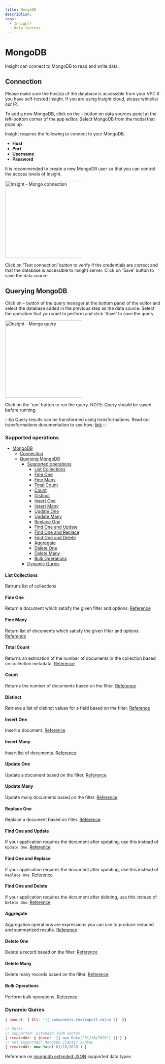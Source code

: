 ```yaml
---
title: MongoDB
description: 
tags:
  - Insight²
  - Data Sources
---
```


# MongoDB

Insight can connect to MongoDB to read and write data.

## Connection

Please make sure the host/ip of the database is accessible from your VPC if you have self-hosted Insight. If you are using Insight cloud, please whitelist our IP.

To add a new MongoDB, click on the `+` button on data sources panel at the left-bottom corner of the app editor. Select MongoDB from the modal that pops up.

Insight requires the following to connect to your MongoDB.

- **Host**
- **Port**
- **Username**
- **Password**

It is recommended to create a new MongoDB user so that you can control the access levels of Insight.

<img src="/_images/insight2/datasource-reference/mo-connect.png" alt="Insight - Mongo connection" height="250"/>

Click on 'Test connection' button to verify if the credentials are correct and that the database is accessible to Insight server. Click on 'Save' button to save the data source.

## Querying MongoDB

Click on `+` button of the query manager at the bottom panel of the editor and select the database added in the previous step as the data source. Select the operation that you want to perform and click 'Save' to save the query.

<img src="/_images/insight2/datasource-reference/mo-query.png" alt="Insight - Mongo query" height="250"/>

Click on the 'run' button to run the query. NOTE: Query should be saved before running.

:::tip
Query results can be transformed using transformations. Read our transformations documentation to see how: [link](/docs/tutorial/transformations)
:::

### Supported operations
- [MongoDB](#mongodb)
	- [Connection](#connection)
	- [Querying MongoDB](#querying-mongodb)
		- [Supported operations](#supported-operations)
			- [List Collections](#list-collections)
			- [Fine One](#fine-one)
			- [Fine Many](#fine-many)
			- [Total Count](#total-count)
			- [Count](#count)
			- [Distinct](#distinct)
			- [Insert One](#insert-one)
			- [Insert Many](#insert-many)
			- [Update One](#update-one)
			- [Update Many](#update-many)
			- [Replace One](#replace-one)
			- [Find One and Update](#find-one-and-update)
			- [Find One and Replace](#find-one-and-replace)
			- [Find One and Delete](#find-one-and-delete)
			- [Aggregate](#aggregate)
			- [Delete One](#delete-one)
			- [Delete Many](#delete-many)
			- [Bulk Operations](#bulk-operations)
		- [Dynamic Quries](#dynamic-quries)
#### List Collections
Retruns list of collections
#### Fine One
Return a document which satisfy the given filter and options. [Reference](https://docs.mongodb.com/drivers/node/v4.0/usage-examples/findOne)
#### Fine Many
Return list of documents which satisfy the given filter and options. [Reference](https://docs.mongodb.com/drivers/node/v4.0/usage-examples/find/)
#### Total Count
Returns an estimation of the number of documents in the collection based on collection metadata. [Reference](https://mongodb.github.io/node-mongodb-native/4.0/classes/collection.html#estimateddocumentcount)
#### Count
Returns the number of documents based on the filter. [Reference](https://mongodb.github.io/node-mongodb-native/4.0/classes/collection.html#countdocuments)
#### Distinct
Retrieve a list of distinct values for a field based on the filter. [Reference](https://docs.mongodb.com/drivers/node/v4.0/usage-examples/distinct/)
#### Insert One
Insert a document. [Reference](https://docs.mongodb.com/drivers/node/v4.0/usage-examples/insertOne/)
#### Insert Many
Insert list of documents. [Reference](https://docs.mongodb.com/drivers/node/v4.0/usage-examples/insertMany/)
#### Update One
Update a document based on the filter. [Reference](https://docs.mongodb.com/drivers/node/v4.0/usage-examples/updateOne/)
#### Update Many
Update many documents based on the filter. [Reference](https://docs.mongodb.com/drivers/node/v4.0/usage-examples/updateMany/)
#### Replace One
Replace a document based on filter. [Reference](https://docs.mongodb.com/drivers/node/v4.0/usage-examples/replaceOne/)
#### Find One and Update
If your application requires the document after updating, use this instead of `Update One`. [Reference](https://mongodb.github.io/node-mongodb-native/4.0/classes/collection.html#findoneandupdate)
#### Find One and Replace
If your application requires the document after updating, use this instead of `Replace One`. [Reference](https://mongodb.github.io/node-mongodb-native/4.0/classes/collection.html#findoneandreplace)
#### Find One and Delete
If your application requires the document after deleting, use this instead of `Delete One`. [Reference](https://mongodb.github.io/node-mongodb-native/4.0/classes/collection.html#findoneanddelete)
#### Aggregate
Aggregation operations are expressions you can use to produce reduced and summarized results. [Reference](https://docs.mongodb.com/drivers/node/v4.0/fundamentals/aggregation/)
#### Delete One
Delete a record based on the filter. [Reference](https://docs.mongodb.com/drivers/node/v4.0/usage-examples/deleteOne/)
#### Delete Many
Delete many records based on the filter. [Reference](https://docs.mongodb.com/drivers/node/v4.0/usage-examples/deleteMany/)
#### Bulk Operations
Perform bulk operations. [Reference](https://docs.mongodb.com/drivers/node/v4.0/usage-examples/bulkWrite/)

### Dynamic Quries
```javascript
{ amount: { $lt: '{{ components.textinput1.value }}' }}

// Dates
// supported: Extended JSON syntax
{ createdAt: { $date: '{{ new Date('01/10/2020') }}'} }
// not supported: MongoDB classic syntax
{ createdAt: new Date('01/10/2020') }
```
Reference on [mongodb extended JSON](https://docs.mongodb.com/manual/reference/mongodb-extended-json/) supported data types
